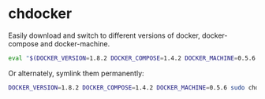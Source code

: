 # chdocker

Easily download and switch to different versions of docker, docker-compose and docker-machine.

```bash
eval "$(DOCKER_VERSION=1.8.2 DOCKER_COMPOSE=1.4.2 DOCKER_MACHINE=0.5.6 chdocker.sh alias)"
```

Or alternately, symlink them permanently:

```bash
DOCKER_VERSION=1.8.2 DOCKER_COMPOSE=1.4.2 DOCKER_MACHINE=0.5.6 sudo chdocker.sh install
```